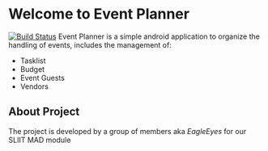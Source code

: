 # Welcome to Event Planner
[![Build Status](https://travis-ci.com/github/matthew-sliit/event-planner.png)](https://travis-ci.com/github/matthew-sliit/event-planner)
Event Planner is a simple android application to organize the handling of events,
includes the management of:
+ Tasklist
+ Budget
+ Event Guests
+ Vendors

## About Project
The project is developed by a group of members aka *EagleEyes* for our SLIIT MAD module
